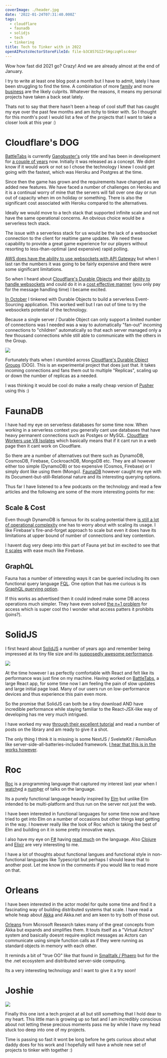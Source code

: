 ```yaml
---
coverImage: ./header.jpg
date: '2022-01-24T07:31:40.000Z'
tags:
  - cloudflare
  - faunadb
  - solidjs
  - tech
  - tinkering
title: Tech to Tinker with in 2022
openAIPostsVectorStoreFileId: file-b3C857GIZrSHgczqHlsc4nor
---
```


Wow how fast did 2021 go? Crazy! And we are already almost at the end of January.

<!-- more -->

I try to write at least one blog post a month but I have to admit, lately I have been struggling to find the time. A combination of more [family](https://mikecann.co.uk/posts/joshua-christopher-cann) and more [business](https://gangbusters.io) are the likely culprits. Whatever the reasons, it means my personal projects have taken a back seat lately.

Thats not to say that there hasn't been a heap of cool stuff that has caught my eye over the past few months and am itchy to tinker with. So I thought for this month's post I would list a few of the projects that I want to take a closer look at this year :)

# Cloudflare's DOG

[BattleTabs](https://battletabs.com/) is currently [Gangbuster's](https://www.gangbusters.io/) only title and has been in development for [a couple of years](https://mikecann.co.uk/posts/introducing-battletabs) now. Initially it was released as a concept. We didnt know if it would work or not so I chose the technology I knew I could get going with the fastest, which was Heroku and Postgres at the time.

Since then the game has grown and the requirements have changed as we added new features. We have faced a number of challenges on Heroku and it is a continual worry of mine that the servers will fall over one day or run out of capacity when im on holiday or something. There is also the significant cost associated with Heroku compared to the alternatives.

Ideally we would move to a tech stack that supported infinite scale and not have the same operational concerns. An obvious choice would be a serverless tech stack.

The issue with a serverless stack for us would be the lack of a websocket connection to the client for realtime game updates. We need these capability to provide a great game experience for our players without resorting to less-than-optimal (and expensive) rapid polling.

[AWS does have the ability to use websockets with API Gateway](https://aws.amazon.com/blogs/compute/announcing-websocket-apis-in-amazon-api-gateway/) but when I last ran the numbers it was going to be fairly expensive and there were some significant limitations.

So when I heard about [Cloudflare's Durable Objects](https://developers.cloudflare.com/workers/learning/using-durable-objects) and their [ability to handle websockets](https://developers.cloudflare.com/workers/learning/using-websockets#:~:text=%E2%80%8BDurable%20Objects%20and%20WebSocket%20state&text=Durable%20Objects%20are%20a%20coordinated,learning%20page%20to%20get%20started.) and could do it in a [cost effective manner](https://developers.cloudflare.com/workers/platform/pricing#durable-objects) (you only pay for the message handling time) I became excited.

[In October](https://mikecann.co.uk/posts/serverless-databaseless-event-sourcing) I tinkered with Durable Objects to build a serverless Event-Sourcing application. This worked well but I ran out of time to try the websockets potential of the technology.

Because a single server / Durable Object can only support a limited number of connections was I needed was a way to automatically "fan-out" incoming connections to "children" automatically so that each server managed only a few thousand connections while still able to communicate with the others in the Group.

[![](./fan-out.png)](./fan-out.png)

Fortunately thats when I stumbled across [Cloudflare's Durable Object Groups](https://github.com/cloudflare/dog) (DOG). This is an experimental project that does just that. It takes incoming connections and fans them out to multiple "Replicas", scaling up or down the number of replicas as a needed.

I was thinking it would be cool do make a really cheap version of [Pusher](https://pusher.com/channels/pricing) using this :)

# FaunaDB

I have had my eye on serverless databases for some time now. When working in a serverless context you generally cant use databases that have heavy permanent connections such as Postges or MySQL. [Cloudflare Workers use V8 Isolates](https://developers.cloudflare.com/workers/learning/how-workers-works) which basically means that if it cant run in a web page then it cant work on Cloudflare.

So there are a number of alternatives out there such as DynamoDB, CosmosDB, Firebase, CockroachDB, MongoDB etc. They are all however either too simple (DynamoDB) or too expensive (Cosmos, Firebase) or I simply dont like using them (Mongo). [FaunaDB](https://fauna.com/) however caught my eye with its Document-but-still-Relational nature and its interesting querying options.

Thus far I have listened to a few podcasts on the technology and read a few articles and the following are some of the more interesting points for me:

## Scale & Cost

Even though DynamoDB is famous for its scaling potential there [is still a lot of operational complexity](https://docs.fauna.com/fauna/current/comparisons/compare-faunadb-vs-dynamodb#scalability) one has to worry about with scaling its usage. I like Firebase's fire-and-forget approach to scale but even it does have its limitations at upper bound of number of connections and key contention.

I havent dug very deep into this part of Fauna yet but im excited to see that [it scales](https://docs.fauna.com/fauna/current/comparisons/compare-faunadb-vs-dynamodb#scalability) with ease much like Firebase.

## GraphQL

Fauna has a number of interesting ways it can be queried including its own functional query language [FQL](https://docs.fauna.com/fauna/current/api/fql/). One option that has me curious is its [GraphQL querying option](https://docs.fauna.com/fauna/current/learn/quick_start/gql_quick_start).

If this works as advertised then it could indeed make some DB access operations much simpler. They have even solved [the n+1 problem](https://fauna.com/blog/no-more-n-1-problems-with-faunadbs-graphql-api) for access which is super cool tho I wonder what access patters it prohibits (joins?).

# SolidJS

I first heard about [SolidJS](https://www.solidjs.com/) a number of years ago and remember being impressed at its tiny file size and its [supposedly awesome performance](https://levelup.gitconnected.com/a-solid-realworld-demo-comparison-8c3363448fd8).

[![](./solidjs.png)](./solidjs.png)

At the time however I as perfectly comfortable with React and felt like its performance was just fine on my machine. Having worked on [BattleTabs](https://battletabs.com/), a large React app, for some time now I am feeling the pain of slow updates and large initial page load. Many of our users run on low-performance devices and thus experience this pain even more.

So the promise that SolidJS can both be a tiny download AND have incredible performance while staying familiar to the React-JSX-like way of developing has me very much intrigued.

I have worked my way [through their excellent tutorial](https://www.solidjs.com/tutorial/introduction_basics) and read a number of posts on the library and am ready to give it a shot.

The only thing I think it is missing is some NextJS / SveleteKit / RemixRun like server-side-all-batteries-included framework. [I hear that this is in the works however](https://github.com/solidjs/solid-start).

# Roc

[Roc](https://www.roc-lang.org/) is a programming language that captured my interest last year when I [watch](https://youtu.be/vzfy4EKwG_Y)e[d](https://youtu.be/6qzWm_eoUXM) a [num](https://youtu.be/cpQwtwVKAfU?t=75)b[er](https://youtu.be/ZnYa99QoznE?t=4790) of talks on the language.

Its a purely functional language heavily inspired by [Elm](https://elm-lang.org/) but unlike Elm intended to be multi-platform and thus run on the server not just the web.

I have been interested in functional languages for some time now and have tried to get into Elm on a number of occasions but other things kept getting in the way. I however really like the look of Roc which is taking the best of Elm and building on it in some pretty innovative ways.

I also have my eye on [F#](https://fsharp.org/) having [read much](https://www.amazon.com.au/Domain-Modeling-Made-Functional-Domain-Driven/dp/1680502549) on the language. Also [Clojure](https://clojure.org/) and [Elixir](https://elixir-lang.org/) are very interesting to me.

I have a lot of thoughts about functional langues and functional style in non-functional languages like Typescript but perhaps I should leave that to another post. Let me know in the comments if you would like to read more on that.

# Orleans

I have been interested in the actor model for quite some time and find it a fascinating way of building distributed systems that scale. I have read a whole heap about [Akka](https://akka.io/) and Akka.net and am keen to try both of those out.

[Orleans](https://dotnet.github.io/orleans/) from Microsoft Research takes many of the great concepts from Akka but expands and simplifies them. It touts itself as a "Virtual Actors" system and basically doesnt require explicit messages as Actors can communicate using simple function calls as if they were running as standard objects in memory with each other.

It reminds a bit of "true OO" like that found in [Smalltalk / Phaero](https://pharo.org/) but for the the .net ecosystem and distributed server-side computing.

Its a very interesting technology and I want to give it a try soon!

# Joshie

[![](./joshie.jpg)](./joshie.jpg)

Finally this one isnt a tech project at all but still something that I hold dear to my heart. This little man is growing up so fast and I am incredibly conscious about not letting these precious moments pass me by while I have my head stuck too deep into one of my projects.

Time is passing so fast it wont be long before he gets curious about what daddy does for his work and I hopefully will have a whole new set of projects to tinker with together :)
